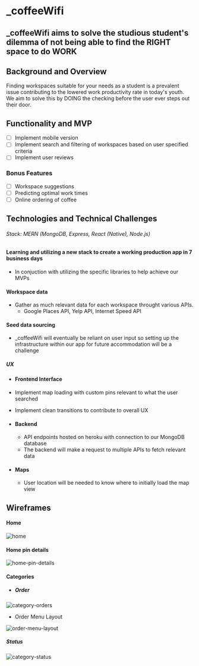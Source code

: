 # _coffeeWifi
## _coffeeWifi aims to solve the studious student's dilemma of not being able to find the RIGHT space to do WORK

## Background and Overview
Finding workspaces suitable for your needs as a student is a prevalent issue contributing to the lowered work productivity rate in today's youth. We aim to solve this by DOING the checking before the user ever steps out their door.

## Functionality and MVP
- [ ] Implement mobile version
- [ ] Implement search and filtering of workspaces based on user specified criteria
- [ ] Implement user reviews

### Bonus Features
- [ ] Workspace suggestions
- [ ] Predicting optimal work times
- [ ] Online ordering of coffee

## Technologies and Technical Challenges
###### Stack: MERN (MongoDB, Express, React (Native), Node.js)

#### Learning and utilizing a new stack to create a working production app in 7 business days
  - In conjuction with utilizing the specific libraries to help achieve our MVPs

#### Workspace data
  - Gather as much relevant data for each workspace throught various APIs.
      - Google Places API, Yelp API, Internet Speed API

#### Seed data sourcing
  - _coffeeWifi will eventually be reliant on user input so setting up the infrastructure within our app for future accommodation will be a challenge

##### UX
 - #### Frontend Interface
  - Implement map loading with custom pins relevant to what the user searched
  - Implement clean transitions to contribute to overall UX

- #### Backend
   - API endpoints hosted on heroku with connection to our MongoDB database
   - The backend will make a request to multiple APIs to fetch relevant data

- #### Maps
   - User location will be needed to know where to initially load the map view

## Wireframes

#### Home
![home](https://github.com/jeffreychuc/_coffeeWifi/blob/master/wireframes/home.png)


#### Home pin details
![home-pin-details](https://github.com/jeffreychuc/_coffeeWifi/blob/master/wireframes/home-pin-details.png)


#### Categories

- ##### Order
![category-orders](https://github.com/jeffreychuc/_coffeeWifi/blob/master/wireframes/category-order.png)
  - Order Menu Layout
  
  ![order-menu-layout](https://github.com/jeffreychuc/_coffeeWifi/blob/master/wireframes/order-menu.png)


##### Status
![category-status](https://github.com/jeffreychuc/_coffeeWifi/blob/master/wireframes/category-status.png)
